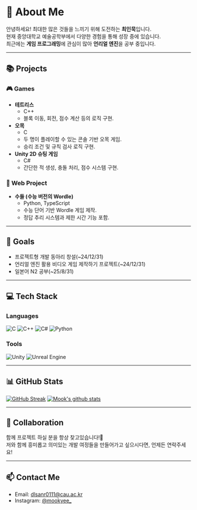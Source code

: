 # 👾 About Me
안녕하세요! 최대한 많은 것들을 느끼기 위해 도전하는 **최인묵**입니다.  
현재 중앙대학교 예술공학부에서 다양한 경험을 통해 성장 중에 있습니다.  
최근에는 **게임 프로그래밍**에 관심이 많아 **언리얼 엔진**을 공부 중입니다.  

---
## 📚 Projects  
### 🎮 Games  
- **테트리스**
  - C++
  - 블록 이동, 회전, 점수 계산 등의 로직 구현.  
- **오목**
  - C  
  - 두 명이 플레이할 수 있는 콘솔 기반 오목 게임.  
  - 승리 조건 및 규칙 검사 로직 구현.
- **Unity 2D 슈팅 게임**
  - C#  
  - 간단한 적 생성, 충돌 처리, 점수 시스템 구현.
### 📄 Web Project
- **수들 (수능 버전의 Wordle)**
  - Python, TypeScript
  - 수능 단어 기반 Wordle 게임 제작.  
  - 정답 추리 시스템과 제한 시간 기능 포함.

---
## 🎯 Goals  
- 프로젝트형 개발 동아리 창설(~24/12/31)
- 언리얼 엔진 활용 비디오 게임 제작하기 프로젝트(~24/12/31)
- 일본어 N2 공부(~25/8/31)

---
## 💻 Tech Stack  
### Languages  
![C](https://img.shields.io/badge/-C-A8B9CC?logo=c&logoColor=white)  ![C++](https://img.shields.io/badge/-C++-00599C?logo=c%2B%2B&logoColor=white)  ![C#](https://img.shields.io/badge/-C%23-239120?logo=c-sharp&logoColor=white)  ![Python](https://img.shields.io/badge/-Python-3776AB?logo=python&logoColor=white)  

### Tools  
![Unity](https://img.shields.io/badge/-Unity-000000?logo=unity&logoColor=white)  ![Unreal Engine](https://img.shields.io/badge/-Unreal%20Engine-0E1128?logo=unreal-engine&logoColor=white)  

---
## 📊 GitHub Stats  
[![GitHub Streak](https://streak-stats.demolab.com/?user=dlsanr0111&theme=radical)](https://git.io/streak-stats)
[![Mook's github stats](https://github-readme-stats.vercel.app/api?username=dlsanr0111&show_icons=true&theme=radical)](https://github.com/dlsanr0111)  

---
## 🤝 Collaboration
함께 프로젝트 하실 분을 항상 찾고있습니다!🧐<br>저와 함께 흥미롭고 의미있는 개발 여정들을 만들어가고 싶으시다면, 언제든 연락주세요!

---
## 📫 Contact Me  
- Email: dlsanr0111@cau.ac.kr  
- Instagram: [@mookyee_](https://www.instagram.com/mookyee_)  
